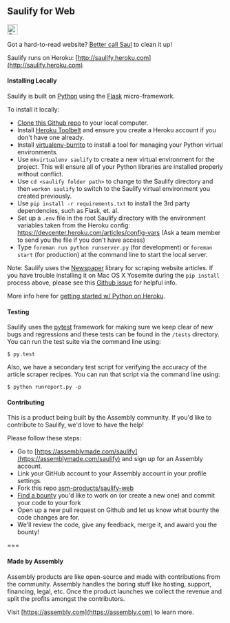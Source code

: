 ## Saulify for Web

<a href="https://assembly.com/saulify/bounties"><img src="https://asm-badger.herokuapp.com/saulify/badges/tasks.svg" height="24px" alt="Open Tasks" /></a>

Got a hard-to-read website? [Better call Saul](http://saulify.me) to clean it up!

Saulify runs on Heroku: [http://saulify.heroku.com](http://saulify.heroku.com)

#### Installing Locally

Saulify is built on [Python](https://www.python.org/) using the [Flask](http://flask.pocoo.org/docs/0.10/) micro-framework. 

To install it locally:

- [Clone this Github repo](https://help.github.com/articles/fetching-a-remote/) to your local computer.
- Install [Heroku Toolbelt](https://toolbelt.heroku.com/) and ensure you create a Heroku account if you don't have one already.
- Install [virtualenv-burrito](https://github.com/brainsik/virtualenv-burrito) to install a tool for managing your Python virtual environments.
- Use `mkvirtualenv saulify` to create a new virtual environment for the project. This will ensure all of your Python libraries are installed properly without conflict.
- Use `cd <saulify folder path>` to change to the Saulify directory and then `workon saulify` to switch to the Saulify virtual environment you created previously.
- Use `pip install -r requirements.txt` to install the 3rd party dependencies, such as Flask, et. al.
- Set up a `.env` file in the root Saulify directory with the environment variables taken from the Heroku config: https://devcenter.heroku.com/articles/config-vars (Ask a team member to send you the file if you don't have access)
- Type `foreman run python runserver.py` (for development) or `foreman start` (for production) at the command line to start the local server.

Note: Saulify uses the [Newspaper](https://github.com/codelucas/newspaper) library for scraping website articles. If you have trouble installing it on Mac OS X Yosemite during the `pip install` process above, please see this [Github issue](https://github.com/codelucas/newspaper/issues/79) for helpful info.

More info here for [getting started w/ Python on Heroku](https://devcenter.heroku.com/articles/getting-started-with-python-o).

#### Testing

Saulify uses the [pytest](http://pytest.org) framework for making sure we keep clear of new bugs and regressions and these tests can be found in the `/tests` directory. You can run the test suite via the command line using:

```shell
$ py.test
```

Also, we have a secondary test script for verifying the accuracy of the article scraper recipes. You can run that script via the command line using:

```shell
$ python runreport.py -p
```

#### Contributing

This is a product being built by the Assembly community. If you'd like to contribute to Saulify, we'd love to have the help! 

Please follow these steps:

- Go to [https://assemblymade.com/saulify](https://assemblymade.com/saulify) and sign up for an Assembly account.
- Link your GitHub account to your Assembly account in your profile settings.
- Fork this repo [asm-products/saulify-web](https://github.com/asm-products/saulify-web)
- [Find a bounty](https://assembly.com/saulify/bounties) you'd like to work on (or create a new one) and commit your code to your fork
- Open up a new pull request on Github and let us know what bounty the code changes are for.
- We'll review the code, give any feedback, merge it, and award you the bounty!

===

#### Made by Assembly

Assembly products are like open-source and made with contributions from the community. Assembly handles the boring stuff like hosting, support, financing, legal, etc. Once the product launches we collect the revenue and split the profits amongst the contributors.

Visit [https://assembly.com](https://assembly.com) to learn more.
